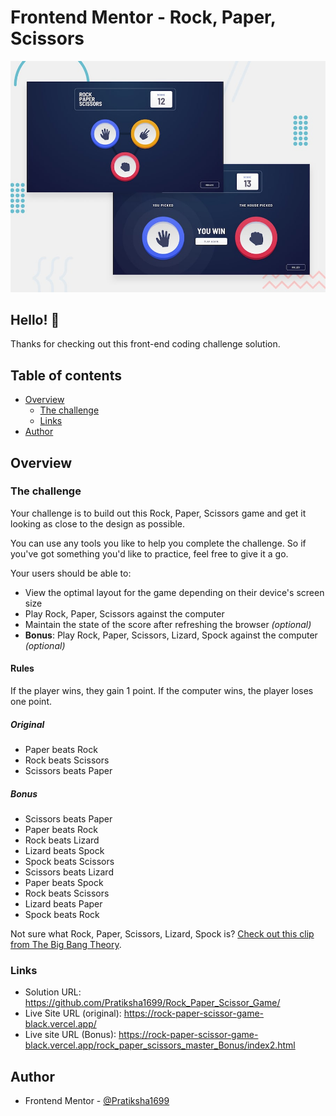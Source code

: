 # Frontend Mentor - Rock, Paper, Scissors

![Design preview for the Rock, Paper, Scissors coding challenge](./design/desktop-preview.jpg)

## Hello! 👋

Thanks for checking out this front-end coding challenge solution.

## Table of contents

- [Overview](#overview)
  - [The challenge](#the-challenge)
  - [Links](#links)
- [Author](#author)

## Overview
### The challenge

Your challenge is to build out this Rock, Paper, Scissors game and get it looking as close to the design as possible.

You can use any tools you like to help you complete the challenge. So if you've got something you'd like to practice, feel free to give it a go.

Your users should be able to:

- View the optimal layout for the game depending on their device's screen size
- Play Rock, Paper, Scissors against the computer
- Maintain the state of the score after refreshing the browser _(optional)_
- **Bonus**: Play Rock, Paper, Scissors, Lizard, Spock against the computer _(optional)_

#### Rules

If the player wins, they gain 1 point. If the computer wins, the player loses one point.

##### Original

- Paper beats Rock
- Rock beats Scissors
- Scissors beats Paper

##### Bonus

- Scissors beats Paper
- Paper beats Rock
- Rock beats Lizard
- Lizard beats Spock
- Spock beats Scissors
- Scissors beats Lizard
- Paper beats Spock
- Rock beats Scissors
- Lizard beats Paper
- Spock beats Rock

Not sure what Rock, Paper, Scissors, Lizard, Spock is? [Check out this clip from The Big Bang Theory](https://www.youtube.com/watch?v=iSHPVCBsnLw).

### Links

- Solution URL: https://github.com/Pratiksha1699/Rock_Paper_Scissor_Game/
- Live Site URL (original): https://rock-paper-scissor-game-black.vercel.app/
- Live site URL (Bonus): https://rock-paper-scissor-game-black.vercel.app/rock_paper_scissors_master_Bonus/index2.html

## Author

- Frontend Mentor - [@Pratiksha1699](https://www.frontendmentor.io/profile/Pratiksha1699)

